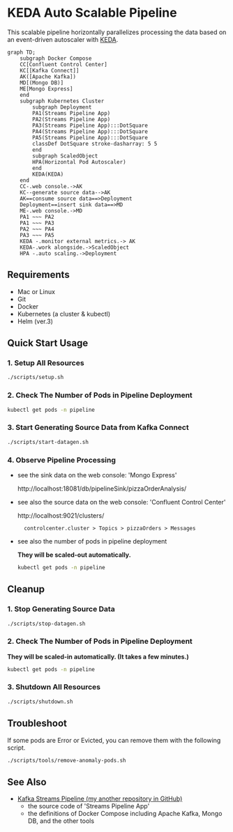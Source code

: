 # KEDA Auto Scalable Pipeline
This scalable pipeline horizontally parallelizes processing the data based on an event-driven autoscaler with [KEDA](https://keda.sh/).

```mermaid
graph TD;
    subgraph Docker Compose
    CC[Confluent Control Center]
    KC[[Kafka Connect]]
    AK([Apache Kafka])
    MD[(Mongo DB)]
    ME[Mongo Express]
    end
    subgraph Kubernetes Cluster
        subgraph Deployment
        PA1(Streams Pipeline App)
        PA2(Streams Pipeline App)
        PA3(Streams Pipeline App):::DotSquare
        PA4(Streams Pipeline App):::DotSquare
        PA5(Streams Pipeline App):::DotSquare
        classDef DotSquare stroke-dasharray: 5 5
        end
        subgraph ScaledObject
        HPA(Horizontal Pod Autoscaler)
        end
        KEDA(KEDA)
    end
    CC-.web console.->AK
    KC--generate source data-->AK
    AK==consume source data==>Deployment
    Deployment==insert sink data==>MD
    ME-.web console.->MD
    PA1 ~~~ PA2
    PA1 ~~~ PA3
    PA2 ~~~ PA4
    PA3 ~~~ PA5
    KEDA -.monitor external metrics.-> AK
    KEDA-.work alongside.->ScaledObject
    HPA -.auto scaling.->Deployment
```

## Requirements

- Mac or Linux
- Git
- Docker
- Kubernetes (a cluster & kubectl)
- Helm (ver.3)

## Quick Start Usage

### 1. Setup All Resources

```bash
./scripts/setup.sh
```

### 2. Check The Number of Pods in Pipeline Deployment

```bash
kubectl get pods -n pipeline
```

### 3. Start Generating Source Data from Kafka Connect

```bash
./scripts/start-datagen.sh
```

### 4. Observe Pipeline Processing

- see the sink data on the web console: 'Mongo Express'

    http://localhost:18081/db/pipelineSink/pizzaOrderAnalysis/

- see also the source data on the web console: 'Confluent Control Center'

    http://localhost:9021/clusters/

        controlcenter.cluster > Topics > pizzaOrders > Messages

- see also the number of pods in pipeline deployment

    **They will be scaled-out automatically.**

    ```bash
    kubectl get pods -n pipeline
    ```

## Cleanup

### 1. Stop Generating Source Data

```bash
./scripts/stop-datagen.sh
```

### 2. Check The Number of Pods in Pipeline Deployment

**They will be scaled-in automatically. (It takes a few minutes.)**

```bash
kubectl get pods -n pipeline
```

### 3. Shutdown All Resources

```bash
./scripts/shutdown.sh
```

## Troubleshoot

If some pods are Error or Evicted, you can remove them with the following script.

```bash
./scripts/tools/remove-anomaly-pods.sh
```

## See Also

- [Kafka Streams Pipeline (my another repository in GitHub)](https://github.com/ogi-iii/kafka-streams-pipeline)
    - the source code of 'Streams Pipeline App'
    - the definitions of Docker Compose including Apache Kafka, Mongo DB, and the other tools
